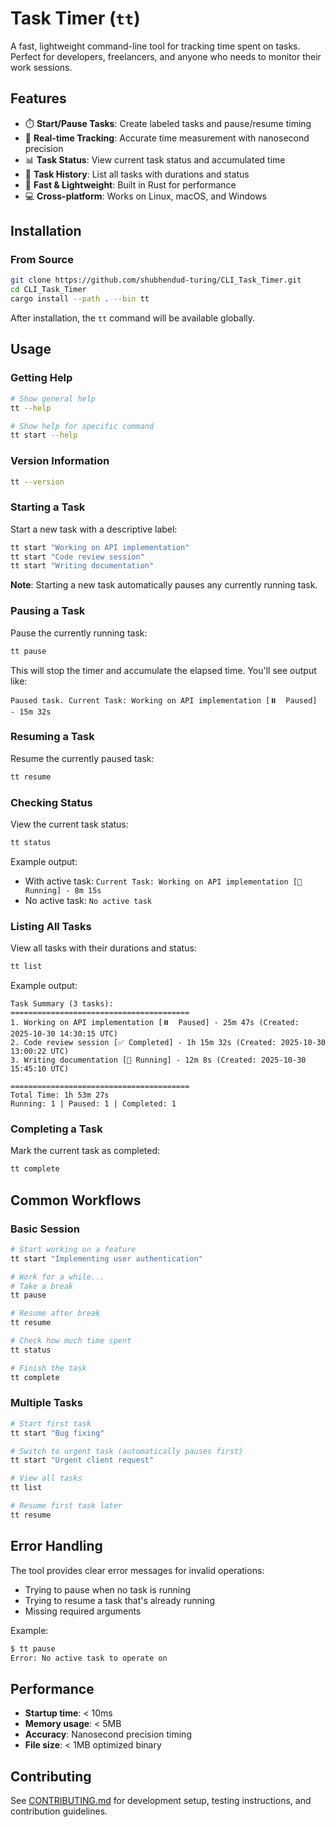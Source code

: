 # Task Timer (`tt`)

A fast, lightweight command-line tool for tracking time spent on tasks. Perfect for developers, freelancers, and anyone who needs to monitor their work sessions.

## Features

- ⏱️ **Start/Pause Tasks**: Create labeled tasks and pause/resume timing
- 🏃 **Real-time Tracking**: Accurate time measurement with nanosecond precision
- 📊 **Task Status**: View current task status and accumulated time
- 📝 **Task History**: List all tasks with durations and status
- 🚀 **Fast & Lightweight**: Built in Rust for performance
- 💻 **Cross-platform**: Works on Linux, macOS, and Windows

## Installation

### From Source

```bash
git clone https://github.com/shubhendud-turing/CLI_Task_Timer.git
cd CLI_Task_Timer
cargo install --path . --bin tt
```

After installation, the `tt` command will be available globally.

## Usage

### Getting Help

```bash
# Show general help
tt --help

# Show help for specific command
tt start --help
```

### Version Information

```bash
tt --version
```

### Starting a Task

Start a new task with a descriptive label:

```bash
tt start "Working on API implementation"
tt start "Code review session"
tt start "Writing documentation"
```

**Note**: Starting a new task automatically pauses any currently running task.

### Pausing a Task

Pause the currently running task:

```bash
tt pause
```

This will stop the timer and accumulate the elapsed time. You'll see output like:

```text
Paused task. Current Task: Working on API implementation [⏸️  Paused] - 15m 32s
```

### Resuming a Task

Resume the currently paused task:

```bash
tt resume
```

### Checking Status

View the current task status:

```bash
tt status
```

Example output:

- With active task: `Current Task: Working on API implementation [🏃 Running] - 8m 15s`
- No active task: `No active task`

### Listing All Tasks

View all tasks with their durations and status:

```bash
tt list
```

Example output:

```text
Task Summary (3 tasks):
========================================
1. Working on API implementation [⏸️  Paused] - 25m 47s (Created: 2025-10-30 14:30:15 UTC)
2. Code review session [✅ Completed] - 1h 15m 32s (Created: 2025-10-30 13:00:22 UTC)
3. Writing documentation [🏃 Running] - 12m 8s (Created: 2025-10-30 15:45:10 UTC)

========================================
Total Time: 1h 53m 27s
Running: 1 | Paused: 1 | Completed: 1
```

### Completing a Task

Mark the current task as completed:

```bash
tt complete
```

## Common Workflows

### Basic Session

```bash
# Start working on a feature
tt start "Implementing user authentication"

# Work for a while...
# Take a break
tt pause

# Resume after break
tt resume

# Check how much time spent
tt status

# Finish the task
tt complete
```

### Multiple Tasks

```bash
# Start first task
tt start "Bug fixing"

# Switch to urgent task (automatically pauses first)
tt start "Urgent client request"

# View all tasks
tt list

# Resume first task later
tt resume
```

## Error Handling

The tool provides clear error messages for invalid operations:

- Trying to pause when no task is running
- Trying to resume a task that's already running
- Missing required arguments

Example:

```bash
$ tt pause
Error: No active task to operate on
```

## Performance

- **Startup time**: < 10ms
- **Memory usage**: < 5MB
- **Accuracy**: Nanosecond precision timing
- **File size**: < 1MB optimized binary

## Contributing

See [CONTRIBUTING.md](CONTRIBUTING.md) for development setup, testing instructions, and contribution guidelines.
